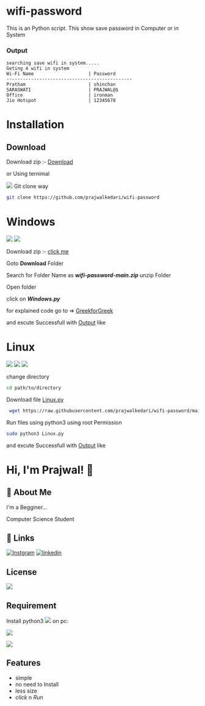 
# wifi-password

This is an Python script. This show save password in Computer or in System 

### Output
```
searching save wifi in system.....
Geting 4 wifi in system
Wi-Fi Name                    | Password
----------------------------------------------
Pratham                       | shinchan
SARASWATI                     | PRAJWAL@$
Office                        | ironman
Jio Hotspot                   | 12345678
```

# Installation
  
## Download 
Download zip :- [Download](https://github.com/prajwalkedari/wifi-password/archive/refs/heads/main.zip)

or Using ternimal

 ![](https://img.shields.io/badge/Git-F05032?style=for-the-badge&logo=git&logoColor=white) Git clone way
  ``` bash
  git clone https://github.com/prajwalkedari/wifi-password
  ```

# Windows
![](https://img.shields.io/badge/Windows-0078D6?style=for-the-badge&logo=windows&logoColor=white)   ![](https://img.shields.io/badge/windows%20terminal-4D4D4D?style=for-the-badge&logo=windows%20terminal&logoColor=white)

Download zip :- [click me](https://github.com/prajwalkedari/wifi-password/archive/refs/heads/main.zip)

Goto **Download** Folder 

Search for Folder Name as ***wifi-password-main.zip***
unzip Folder

Open folder 

click on ***Windows.py***

for explained code go to => [GreekforGreek](https://www.geeksforgeeks.org/getting-saved-wifi-passwords-using-python/)

and excute Successfull with [Output](#Output) like
# Linux
![](https://img.shields.io/badge/Linux-FCC624?style=for-the-badge&logo=linux&logoColor=black)
![](https://img.shields.io/badge/Kali_Linux-557C94?style=for-the-badge&logo=kali-linux&logoColor=white)
![](https://img.shields.io/badge/tmux-1BB91F?style=for-the-badge&logo=tmux&logoColor=white)

change directory
```bash 
cd path/to/directory
```
Download file [Linux.py](https://github.com/prajwalkedari/wifi-password/blob/main/Linux.py)
``` Bash
 wget https://raw.githubusercontent.com/prajwalkedari/wifi-password/main/Linux.py
```
Run files using python3 using root Permission
```bash
sudo python3 Linux.py
```
and excute Successfull with [Output](#output) like

# Hi, I'm Prajwal! 👋
## 🚀 About Me
I'm a Begginer...

Computer Science  Student
  
## 🔗 Links
[![Instgram](https://img.shields.io/badge/Instagram-E4405F?style=for-the-badge&logo=instagram&logoColor=white)](https://instagram.com/prajwal.kedari)
[![linkedin](https://img.shields.io/badge/GitHub-100000?style=for-the-badge&logo=github&logoColor=white)](https://github.com/prajwalkedari)
## License
[![](https://img.shields.io/github/license/prajwalkedari/wifi-password?style=plastic)](https://github.com/prajwalkedari/wifi-password/blob/main/LICENSE)
  
## Requirement

Install python3 ![](https://img.shields.io/badge/Python-3776AB?style=for-the-badge&logo=python&logoColor=white) 
on pc:

![](https://img.shields.io/badge/Windows-0078D6?style=for-the-badge&logo=windows&logoColor=white) 

![](https://img.shields.io/badge/Linux-FCC624?style=for-the-badge&logo=linux&logoColor=black)

## Features

- simple 
- no need to Install
- less size
- _click_ n _Run_

